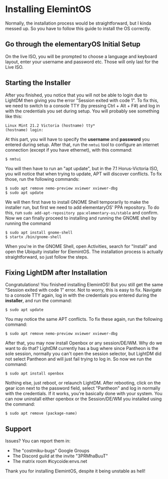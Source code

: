 # Installing ElemintOS
Normally, the installation process would be straightforward, but I kinda messed up. So you have to follow this guide to install the OS correctly.

## Go through the elementaryOS Initial Setup
On the live ISO, you will be prompted to choose a language and keyboard layout, enter your username and password etc. Those will only last for the Live ISO. 

## Starting the Installer
After you finished, you notice that you will not be able to login due to LightDM then giving you the error "Session exited with code 1". To fix this, we need to switch to a console TTY (by pressing Ctrl + Alt + F#) and log in with the credentials you set during setup.
You will probably see something like this:
```
Linux Mint 21.2 Victoria (hostname) tty*
(hostname) login:
```

At this part, you will have to specify the **username** and **password** you entered during setup.
After that, run the `nmtui` tool to configure an internet connection (except if you have ethernet), with this command:

```
$ nmtui
```

You will then have to run an "apt update", but in the 7.1 Horus-Victoria ISO, you will notice that when trying to update, APT will discover conflicts. To fix those, run the following commands: 

```
$ sudo apt remove nemo-preview xviewer xviewer-dbg
$ sudo apt update
```

We will then first have to install GNOME Shell temporarily to make the installer run, but first we need to add elementaryOS' PPA repository. To do this, run `sudo add-apt-repository ppa:elementary-os/stable` and confirm. Now we can finally proceed to installing and running the GNOME shell by running the command 

```
$ sudo apt install gnome-shell
$ startx /bin/gnome-shell
```

When you're in the GNOME Shell, open Activities, search for "Install" and open the Ubiquity installer for ElemintOS. The installation process is actually straightforward, so just follow the steps.

## Fixing LightDM after Installation
Congratulations! You finished installing ElemintOS! But you still get the same "Session exited with code 1" error. Not to worry, this is easy to fix. Navigate to a console TTY again, log in with the credentials you entered during the **installer**, and run the command: 

```
$ sudo apt update
```

You may notice the same APT conflicts. To fix these again, run the following command: 

```
$ sudo apt remove nemo-preview xviewer xviewer-dbg
```

After that, you may now install Openbox or any session/DE/WM. Why do we want to do that? LightDM currently has a bug where since Pantheon is the sole session, normally you can't open the session selector, but LightDM did not select Pantheon and will just fail trying to log in. So now we run the command:

```
$ sudo apt install openbox
```

Nothing else, just reboot, or relaunch LightDM. After rebooting, click on the gear icon next to the password field, select "Pantheon" and log in normally with the credentials. If it works, you're basically done with your system. You can now uninstall either openbox or the Session/DE/WM you installed using the command: 

```
$ sudo apt remove (package-name)
```

## Support
Issues? You can report them in:

- The "costmiku-bugs" Google Groups
- The Discord guild at the invite "3PRMhaBuuT"
- The matrix room #icycoide:envs.net

Thank you for installing ElemintOS, despite it being unstable as hell!
